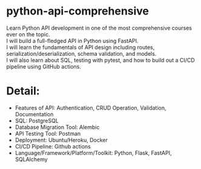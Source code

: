 # python-api-comprehensive
Learn Python API development in one of the most comprehensive courses ever on the topic.\
I will build a full-fledged API in Python using FastAPI.\
I will learn the fundamentals of API design including routes, serialization/deserialization, schema validation, and models.\
I will also learn about SQL, testing with pytest, and how to build out a CI/CD pipeline using GitHub actions.

# Detail:
+ Features of API: Authentication, CRUD Operation, Validation, Documentation
+ SQL: PostgreSQL
+ Database Migration Tool: Alembic
+ API Testing Tool: Postman
+ Deployment: Ubuntu/Heroku, Docker
+ CI/CD Pipeline: Github actions
+ Language/Framework/Platform/Toolkit: Python, Flask, FastAPI, SQLAlchemy
